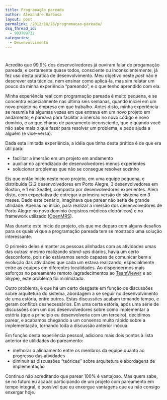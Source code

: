```yaml
---
title: Programação pareada
author: Alexandre Barbosa
layout: post
permalink: /2012/10/28/programacao-pareada/
dsq_thread_id:
  - 903709732
categories:
  - Desenvolvimento
---
```

# 

Acredito que 99.9% dos desenvolvedores já ouviram falar de progamação pareada, e certamente quase todos, consciente ou inconscientemente, já fez uso desta prática de desenvolvimento. Meu objetivo neste *post* não é descrever esta técnica, nem ensinar como aplicá-la, mas sim relatar um pouco da minha experiência “pareando”, e o que tenho aprendido com ela.

Minha experiência real com programação pareada é muito pequena, e se concentra especialmente nas última seis semanas, quando iniciei em um novo projeto na empresa em que trabalho. Antes disto, minha experiência se resumia há algumas vezes em que entrava em um novo projeto em andamento, e pareava para facilitar a imersão no novo código e novo domínio, e ao que chamo de pareamento inconsciente, que é quando você não sabe mais o que fazer para resolver um problema, e pede ajuda a alguém (e vice-versa).

Dada esta limitada experiência, a idéia que tinha desta prática é de que era útil para:

*   facilitar a imersão em um projeto em andamento
*   auxiliar no aprendizado de desenvolvedores menos experientes
*   solucionar problemas que não se consegue resolver sozinho

Eis que então inicio neste novo projeto, em uma equipe pequena, e distribuída (2.2 desenvolvedores em Porto Alegre, 3 desenvolvedores em Boston, e 1 em Seatle), composta por desenvolvedores experientes. Além disto, com expectativa de entregar a primeira versão do sistema em 3 meses. Dado este cenário, imaginava que parear não seria de grande utilidade. Apenas no início, para realizar a imersão dos desenvolvedores de Porto Alegre no novo domínio (registros médicos eletrônicos) e no framework utilizado ([OpenMRS][1]).

Mas durante este início de projeto, eis que me deparo com alguns desafios para os quais vi que a programação pareada tem se mostrado uma solução interessante.

O primeiro deles é manter as pessoas alinhadas com as atividades umas das outras: mesmo realizando *stand-ups* diários, havia um certo desconforto, pois não estávamos sendo capazes de comunicar bem a evolução das atividades que cada um estava realizando, especialmente entre as equipes em diferentes localidades. Ao dispendermos mais esforços no pareamento remoto (agradecimentos ao [TeamViewer][2] e ao Skype), este problema foi minimizado.

Outro problema, é que há um certo desgaste em função de discussões sobre arquitetura do sistema, abordagem a se seguir no desenvolvimento de uma estória, entre outros. Estas discussões acabam tomando tempo, e geram conflitos desnecessários. Em uma certa estória, após uma série de discussões com um dos desenvolvedores sobre como implementar a estória (que a princípio eu desenvolveria com um terceiro), decidimos parear, e acabamos chegando a um consenso muito rápido sobre a implementação, tornando toda a discussão anterior inócua.

Em função desta experiência pessoal, adiciono mais dois pontos à lista anterior de utilidades do pareamento:

*   melhorar o alinhamento entre os membros da equipe quanto ao progresso das atividades
*   diminuir as discussões “teóricas” sobre arquitetura e abordagens de implementação

Continuo não acreditando que parear 100% é vantajoso. Mas quem sabe, se no futuro eu acabar participando de um projeto com pareamento em tempo integral, é possível que eu enxergue vantagens que eu não consigo enxergar hoje.

 [1]: http://openmrs.org/ "OpenMRS"
 [2]: http://www.teamviewer.com/ "TeamViewer"
